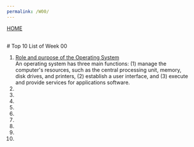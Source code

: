 ```yaml
---
permalink: /W00/
---
```

[HOME](../)

<br>
# Top 10 List of Week 00

1. [Role and purpose of the Operating System](https://homepage.cs.uri.edu/faculty/wolfe/book/Readings/Reading07.htm)<br>
An operating system has three main functions: (1) manage the computer's resources, such as the central processing unit, memory, disk drives, and printers, (2) establish a user interface, and (3) execute and provide services for applications software.<br>
2. <br>
3. <br>
4. <br>
5. <br>
6. <br>
7. <br>
8. <br>
9. <br>
10. <br>

